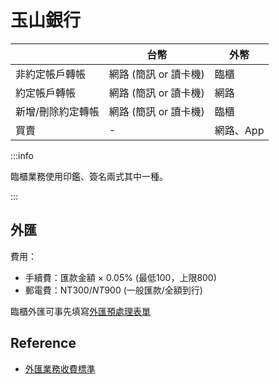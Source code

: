 # 玉山銀行

|                   | 台幣                  | 外幣      |
| ----------------- | --------------------- | --------- |
| 非約定帳戶轉帳    | 網路 (簡訊 or 讀卡機) | 臨櫃      |
| 約定帳戶轉帳      | 網路 (簡訊 or 讀卡機) | 網路      |
| 新增/刪除約定轉帳 | 網路 (簡訊 or 讀卡機) | 臨櫃      |
| 買賣              | -                     | 網路、App |

:::info

臨櫃業務使用印鑑、簽名兩式其中一種。

:::

## 外匯

費用：

- 手續費：匯款金額 × 0.05% (最低100，上限800)
- 郵電費：NT$300 / NT$900 (一般匯款/全額到行)

臨櫃外匯可事先填寫[外匯預處理表單](https://www.esunbank.com.tw/s/iExchange/BeneficiaryContent.aspx)

## Reference

- [外匯業務收費標準](https://www.esunbank.com/zh-tw/about/announcement/announcement?i=4Y_VIOBqXUKN9YKrEvU2eQ)
